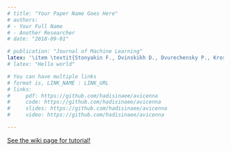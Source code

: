 ```yaml
---
# title: "Your Paper Name Goes Here"
# authors:
# - Your Full Name
# - Another Researcher
# date: "2018-09-01"

# publication: "Journal of Machine Learning"
latex: '\item \textit{Stonyakin F., Dvinskikh D., Dvurechensky P., Kroshnin A., Kuznetsova O., Agafonov A., Gasnikov A., Tyurin A., Uribe C., Pasechnyuk D., Artamonov S.} \normalfont Gradient methods for problems with inexact model of the objective // Lecture Notes in Computer Science. 2019. V. 11548. P. 97--114.'
# latex: "Hello world"

# You can have multiple links
# format is, LINK_NAME : LINK_URL
# links:
#     pdf: https://github.com/hadisinaee/avicenna
#     code: https://github.com/hadisinaee/avicenna
#     slides: https://github.com/hadisinaee/avicenna
#     video: https://github.com/hadisinaee/avicenna

---
```



[See the wiki page for tutorial!](https://github.com/hadisinaee/avicenna/wiki)